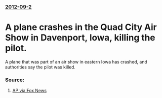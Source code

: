 ### [2012-09-2](/news/2012/09/2/index.md)

# A plane crashes in the Quad City Air Show in Davenport, Iowa, killing the pilot. 

A plane that was part of an air show in eastern Iowa has crashed, and authorities say the pilot was killed.


### Source:

1. [AP via Fox News](http://www.foxnews.com/us/2012/09/02/pilot-killed-in-eastern-iowa-air-show-crash/)
